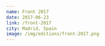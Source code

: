 ```yaml
---
name: Front 2017
date: 2017-06-23
link: /front-2017
city: Madrid, Spain
image: /img/editions/front-2017.png
---
```


